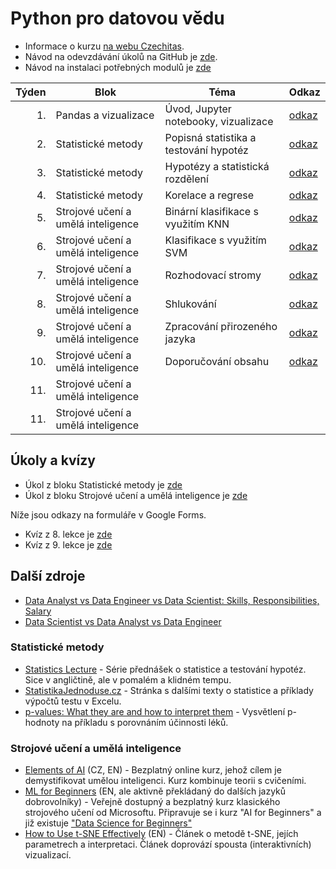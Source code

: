 # Python pro datovou vědu

* Informace o kurzu [na webu Czechitas](https://www.czechitas.cz/kurzy/python-pro-datovou-vedu).
* Návod na odevzdávání úkolů na GitHub je [zde](ukoly.md).
* Návod na instalaci potřebných modulů je [zde](INSTALACE.md)

| Týden | Blok | Téma                                                             | Odkaz                   | 
|------:|---|---------------------------------------------------------------------|-------------------------|
|    1. | Pandas a vizualizace  | Úvod, Jupyter notebooky, vizualizace            | [odkaz](01/lekce.ipynb) | 
|    2. | Statistické metody  | Popisná statistika a testování hypotéz            | [odkaz](02/lekce.ipynb) |
|    3. | Statistické metody  | Hypotézy a statistická rozdělení                  | [odkaz](03/lekce.ipynb) |
|    4. | Statistické metody  | Korelace a regrese                                | [odkaz](04/lekce.ipynb) |
|    5. | Strojové učení a umělá inteligence | Binární klasifikace s využitím KNN | [odkaz](05/lekce.ipynb) |
|    6. | Strojové učení a umělá inteligence | Klasifikace s využitím SVM         | [odkaz](06/lekce.ipynb) |
|    7. | Strojové učení a umělá inteligence | Rozhodovací stromy                 | [odkaz](07/lekce.ipynb) |
|    8. | Strojové učení a umělá inteligence | Shlukování                         | [odkaz](08/lekce.ipynb) |
|    9. | Strojové učení a umělá inteligence | Zpracování přirozeného jazyka      | [odkaz](09/lekce.ipynb) |
|   10. | Strojové učení a umělá inteligence | Doporučování obsahu                | [odkaz](10/lekce.ipynb) |
|   11. | Strojové učení a umělá inteligence |                                    |                         |
|   11. | Strojové učení a umělá inteligence |                                    |                         |


## Úkoly a kvízy

* Úkol z bloku Statistické metody je [zde](domaci_ukoly/01_statistika/Zadani_ukol_statistika.pdf)
* Úkol z bloku Strojové učení a umělá inteligence je [zde](domaci_ukoly/02_strojove_uceni/zadani.md)

Níže jsou odkazy na formuláře v Google Forms.

* Kvíz z 8. lekce je [zde](https://docs.google.com/forms/d/e/1FAIpQLSdf-PXt12znQwffeXqCbjOkeIlc7mzWNCqziB41wJn_7XNLJg/viewform?usp=sf_link)
* Kvíz z 9. lekce je [zde](https://docs.google.com/forms/d/e/1FAIpQLSdiyKYIHObV3YhFAsrQVWHFb_umGrlUU_adgsmPmatLIqPtRQ/viewform?usp=sf_link)


## Další zdroje

- [Data Analyst vs Data Engineer vs Data Scientist: Skills, Responsibilities, Salary](https://www.edureka.co/blog/data-analyst-vs-data-engineer-vs-data-scientist/)
- [Data Scientist vs Data Analyst vs Data Engineer](https://towardsdatascience.com/data-scientist-vs-data-analyst-vs-data-engineer-1e2514a36d41)

### Statistické metody

- [Statistics Lecture](https://www.youtube.com/watch?v=9FtHB7V14Fo&list=PL5102DFDC6790F3D0) - Série přednášek o
  statistice a testování hypotéz. Sice v angličtině, ale v pomalém a klidném tempu.
- [StatistikaJednoduse.cz](https://statistikajednoduse.cz/) - Stránka s dalšími texty o statistice a příklady výpočtů
testu v Excelu.
- [p-values: What they are and how to interpret them](https://www.youtube.com/watch?v=vemZtEM63GY) - Vysvětlení
p-hodnoty na příkladu s porovnáním účinnosti léků.

### Strojové učení a umělá inteligence

- [Elements of AI](https://www.elementsofai.cz/) (CZ, EN) - Bezplatný online kurz, jehož cílem je 
demystifikovat umělou inteligenci. Kurz kombinuje teorii s cvičeními.
- [ML for Beginners](https://github.com/microsoft/ML-For-Beginners) (EN, ale aktivně překládaný do dalších jazyků dobrovolníky) -
Veřejně dostupný a bezplatný kurz klasického strojového učení od Microsoftu. Připravuje se i kurz "AI for Beginners" a již existuje 
["Data Science for Beginners"](https://github.com/microsoft/Data-Science-For-Beginners) 
- [How to Use t-SNE Effectively](https://distill.pub/2016/misread-tsne/) (EN) - Článek o metodě t-SNE, jejích
parametrech a interpretaci. Článek doprovází spousta (interaktivních) vizualizací.
